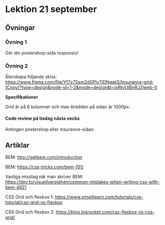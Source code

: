 # Lektion 21 september

## Övningar

### Övning 1
Gör din postershop-sida responsiv!


### Övning 2

Återskapa följande skiss: https://www.figma.com/file/Yf7z7Ssm2dGPiv7iDNgakS/Insurance-grid-(Copy)?type=design&node-id=1-2&mode=design&t=lxRtvUlBnRJ2jweb-0

**Specifikationer**

Grid är på 6 kolumner och max-bredden på sidan är 1000px.

#### Code review på tisdag nästa vecka

Antingen postershop eller insurance-sidan.


## Artiklar

BEM: http://getbem.com/introduction

BEM: https://css-tricks.com/bem-101/

Vanliga misstag när man skriver BEM: https://dev.to/visuellverstehen/common-mistakes-when-writing-css-with-bem-4921

CSS Grid och flexbox 1: https://www.simplilearn.com/tutorials/css-tutorial/css-grid-vs-flexbox

CSS Grid och flexbox 2: https://blog.logrocket.com/css-flexbox-vs-css-grid/